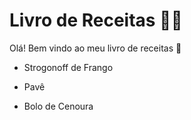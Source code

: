 # Livro de Receitas 👩‍🍳

Olá! Bem vindo ao meu livro de receitas 🌟

- Strogonoff de Frango 

- Pavê

- Bolo de Cenoura 

  ​